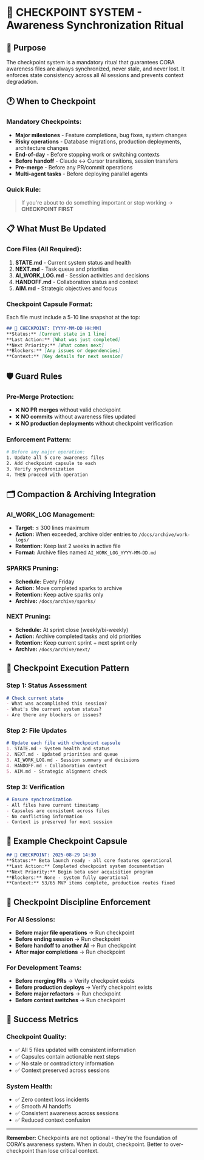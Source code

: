 # 💾 CHECKPOINT SYSTEM - Awareness Synchronization Ritual

## 🎯 Purpose

The checkpoint system is a mandatory ritual that guarantees CORA awareness files are always synchronized, never stale, and never lost. It enforces state consistency across all AI sessions and prevents context degradation.

## 🕐 When to Checkpoint

### Mandatory Checkpoints:
- **Major milestones** - Feature completions, bug fixes, system changes
- **Risky operations** - Database migrations, production deployments, architecture changes  
- **End-of-day** - Before stopping work or switching contexts
- **Before handoff** - Claude ↔ Cursor transitions, session transfers
- **Pre-merge** - Before any PR/commit operations
- **Multi-agent tasks** - Before deploying parallel agents

### Quick Rule:
> If you're about to do something important or stop working → **CHECKPOINT FIRST**

## 📋 What Must Be Updated

### Core Files (All Required):
1. **STATE.md** - Current system status and health
2. **NEXT.md** - Task queue and priorities  
3. **AI_WORK_LOG.md** - Session activities and decisions
4. **HANDOFF.md** - Collaboration status and context
5. **AIM.md** - Strategic objectives and focus

### Checkpoint Capsule Format:
Each file must include a 5-10 line snapshot at the top:

```markdown
## 💾 CHECKPOINT: [YYYY-MM-DD HH:MM]
**Status:** [Current state in 1 line]
**Last Action:** [What was just completed]
**Next Priority:** [What comes next]
**Blockers:** [Any issues or dependencies]
**Context:** [Key details for next session]
```

## 🛡️ Guard Rules

### Pre-Merge Protection:
- ❌ **NO PR merges** without valid checkpoint
- ❌ **NO commits** without awareness files updated
- ❌ **NO production deployments** without checkpoint verification

### Enforcement Pattern:
```bash
# Before any major operation:
1. Update all 5 core awareness files
2. Add checkpoint capsule to each
3. Verify synchronization
4. THEN proceed with operation
```

## 🗂️ Compaction & Archiving Integration

### AI_WORK_LOG Management:
- **Target:** ≤ 300 lines maximum
- **Action:** When exceeded, archive older entries to `/docs/archive/work-logs/`
- **Retention:** Keep last 2 weeks in active file
- **Format:** Archive files named `AI_WORK_LOG_YYYY-MM-DD.md`

### SPARKS Pruning:
- **Schedule:** Every Friday
- **Action:** Move completed sparks to archive
- **Retention:** Keep active sparks only
- **Archive:** `/docs/archive/sparks/`

### NEXT Pruning:
- **Schedule:** At sprint close (weekly/bi-weekly)
- **Action:** Archive completed tasks and old priorities
- **Retention:** Keep current sprint + next sprint only
- **Archive:** `/docs/archive/next/`

## 🔄 Checkpoint Execution Pattern

### Step 1: Status Assessment
```markdown
# Check current state
- What was accomplished this session?
- What's the current system status?
- Are there any blockers or issues?
```

### Step 2: File Updates
```markdown
# Update each file with checkpoint capsule
1. STATE.md - System health and status
2. NEXT.md - Updated priorities and queue
3. AI_WORK_LOG.md - Session summary and decisions
4. HANDOFF.md - Collaboration context
5. AIM.md - Strategic alignment check
```

### Step 3: Verification
```markdown
# Ensure synchronization
- All files have current timestamp
- Capsules are consistent across files
- No conflicting information
- Context is preserved for next session
```

## 📖 Example Checkpoint Capsule

```markdown
## 💾 CHECKPOINT: 2025-08-29 14:30
**Status:** Beta launch ready - all core features operational
**Last Action:** Completed checkpoint system documentation
**Next Priority:** Begin beta user acquisition program
**Blockers:** None - system fully operational
**Context:** 53/65 MVP items complete, production routes fixed
```

## 🚨 Checkpoint Discipline Enforcement

### For AI Sessions:
- **Before major file operations** → Run checkpoint
- **Before ending session** → Run checkpoint  
- **Before handoff to another AI** → Run checkpoint
- **After major completions** → Run checkpoint

### For Development Teams:
- **Before merging PRs** → Verify checkpoint exists
- **Before production deploys** → Verify checkpoint exists
- **Before major refactors** → Run checkpoint
- **Before context switches** → Run checkpoint

## 🎯 Success Metrics

### Checkpoint Quality:
- ✅ All 5 files updated with consistent information
- ✅ Capsules contain actionable next steps
- ✅ No stale or contradictory information
- ✅ Context preserved across sessions

### System Health:
- ✅ Zero context loss incidents
- ✅ Smooth AI handoffs
- ✅ Consistent awareness across sessions
- ✅ Reduced context confusion

---

**Remember:** Checkpoints are not optional - they're the foundation of CORA's awareness system. When in doubt, checkpoint. Better to over-checkpoint than lose critical context.